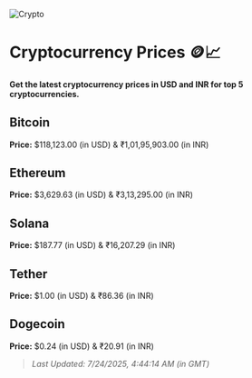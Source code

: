 
![Crypto](https://www.techguide.com.au/wp-content/uploads/2020/11/crypto3.jpeg)

# Cryptocurrency Prices 🪙📈

#### Get the latest cryptocurrency prices in USD and INR for top 5 cryptocurrencies.

## Bitcoin

**Price:** $118,123.00 (in USD) & ₹1,01,95,903.00 (in INR)

## Ethereum

**Price:** $3,629.63 (in USD) & ₹3,13,295.00 (in INR)

## Solana

**Price:** $187.77 (in USD) & ₹16,207.29 (in INR)

## Tether

**Price:** $1.00 (in USD) & ₹86.36 (in INR)

## Dogecoin

**Price:** $0.24 (in USD) & ₹20.91 (in INR)

> _Last Updated: 7/24/2025, 4:44:14 AM (in GMT)_
